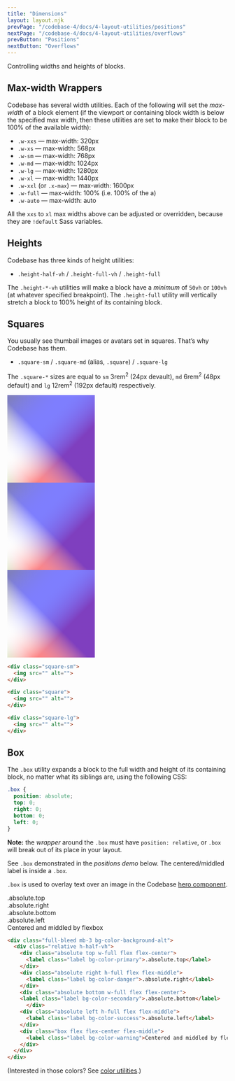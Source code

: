 ```yaml
---
title: "Dimensions"
layout: layout.njk
prevPage: "/codebase-4/docs/4-layout-utilities/positions"
nextPage: "/codebase-4/docs/4-layout-utilities/overflows"
prevButton: "Positions"
nextButton: "Overflows"
---
```


<p class="t-lg t-thin">Controlling widths and heights of blocks.</p>

## Max-width Wrappers

Codebase has several width utilities. Each of the following will set the _max-width_ of a block element (if the viewport or containing block width is below the specified max width, then these utilities are set to make their block to be 100% of the available width):

* `.w-xxs` — max-width: 320px
* `.w-xs` — max-width: 568px
* `.w-sm` — max-width: 768px
* `.w-md` — max-width: 1024px
* `.w-lg` — max-width: 1280px
* `.w-xl` — max-width: 1440px
* `.w-xxl` (or `.x-max`) — max-width: 1600px
* `.w-full` — max-width: 100% (i.e. 100% of the a)
* `.w-auto` — max-width: auto

All the `xxs` to `xl` max widths above can be adjusted or overridden, because they are `!default` Sass variables.

## Heights

Codebase has three kinds of height utilities:

* `.height-half-vh` / `.height-full-vh` / `.height-full`

The `.height-*-vh` utilities will make a block have a _minimum_ of `50vh` or `100vh` (at whatever specified breakpoint). The `.height-full` utility will vertically stretch a block to 100% height of its containing block.

## Squares

You usually see thumbail images or avatars set in squares. That’s why Codebase has them.

* `.square-sm` / `.square-md` (alias, `.square`) / `.square-lg`

The `.square-*` sizes are equal to  `sm` 3rem<sup>2</sup> (24px devault), `md` 6rem<sup>2</sup> (48px default) and `lg` 12rem<sup>2</sup> (192px default) respectively.

<div class="flex flex-wrap flex-middle flex-gap mb-3">
  <div class="square-sm">
    <svg xmlns="http://www.w3.org/2000/svg" preserveAspectRatio="xMidYMid meet" width="200" height="200" style="max-width: 100%; height: auto;"><defs><linearGradient id="gradient1" gradientTransform="rotate(45)"><stop offset="5%" stop-color="rgba(255,255,0,.5)" /><stop offset="50%" stop-color="rgba(255,255,255,0)" /><stop offset="95%" stop-color="rgba(255,0,0,.5)" /></linearGradient><linearGradient id="gradient2" gradientTransform="rotate(135)"><stop offset="5%" stop-color="rgba(0,0,255,.5)" /><stop offset="50%" stop-color="rgba(255,255,255,0)" /><stop offset="95%" stop-color="rgba(0,255,0,.5)" /></linearGradient></defs><rect width="100%" height="100%" fill="url('#gradient1')" /><rect width="100%" height="100%" fill="url('#gradient2')" /></svg>
  </div>

  <div class="square">
    <svg xmlns="http://www.w3.org/2000/svg" preserveAspectRatio="xMidYMid meet" width="200" height="200" style="max-width: 100%; height: auto;"><defs><linearGradient id="gradient1" gradientTransform="rotate(45)"><stop offset="5%" stop-color="rgba(255,255,0,.5)" /><stop offset="50%" stop-color="rgba(255,255,255,0)" /><stop offset="95%" stop-color="rgba(255,0,0,.5)" /></linearGradient><linearGradient id="gradient2" gradientTransform="rotate(135)"><stop offset="5%" stop-color="rgba(0,0,255,.5)" /><stop offset="50%" stop-color="rgba(255,255,255,0)" /><stop offset="95%" stop-color="rgba(0,255,0,.5)" /></linearGradient></defs><rect width="100%" height="100%" fill="url('#gradient1')" /><rect width="100%" height="100%" fill="url('#gradient2')" /></svg>
  </div>

  <div class="square-lg">
    <svg xmlns="http://www.w3.org/2000/svg" preserveAspectRatio="xMidYMid meet" width="200" height="200" style="max-width: 100%; height: auto;"><defs><linearGradient id="gradient1" gradientTransform="rotate(45)"><stop offset="5%" stop-color="rgba(255,255,0,.5)" /><stop offset="50%" stop-color="rgba(255,255,255,0)" /><stop offset="95%" stop-color="rgba(255,0,0,.5)" /></linearGradient><linearGradient id="gradient2" gradientTransform="rotate(135)"><stop offset="5%" stop-color="rgba(0,0,255,.5)" /><stop offset="50%" stop-color="rgba(255,255,255,0)" /><stop offset="95%" stop-color="rgba(0,255,0,.5)" /></linearGradient></defs><rect width="100%" height="100%" fill="url('#gradient1')" /><rect width="100%" height="100%" fill="url('#gradient2')" /></svg>
  </div>
</div>

```html
<div class="square-sm">
  <img src="" alt="">
</div>

<div class="square">
  <img src="" alt="">
</div>

<div class="square-lg">
  <img src="" alt="">
</div>
```

## Box

The `.box` utility expands a block to the full width and height of its containing block, no matter what its siblings are, using the following CSS:

```css
.box {
  position: absolute;
  top: 0;
  right: 0;
  bottom: 0;
  left: 0;
}
```

**Note:** the _wrapper_ around the `.box` must have `position: relative`, or `.box` will break out of its place in your layout.

See `.box` demonstrated in the _positions demo_ below. The centered/middled label is inside a `.box`.

`.box` is used to overlay text over an image in the Codebase [hero component](/codebase-4/docs/7-simple-components/heros).

<div class="full-bleed mb-3 bg-color-background-alt">
  <div class="relative h-half-vh">
    <div class="absolute top w-full flex flex-center">
      <label class="label bg-color-primary">.absolute.top</label>
    </div>
    <div class="absolute right h-full flex flex-middle">
      <label class="label bg-color-danger">.absolute.right</label>
    </div>
    <div class="absolute bottom w-full flex flex-center">
    <label class="label bg-color-secondary">.absolute.bottom</label>
      </div>
    <div class="absolute left h-full flex flex-middle">
      <label class="label bg-color-success">.absolute.left</label>
    </div>
    <div class="box flex flex-center flex-middle">
      <label class="label bg-color-warning">Centered and middled by flexbox</label>
    </div>
  </div>
</div>

```html
<div class="full-bleed mb-3 bg-color-background-alt">
  <div class="relative h-half-vh">
    <div class="absolute top w-full flex flex-center">
      <label class="label bg-color-primary">.absolute.top</label>
    </div>
    <div class="absolute right h-full flex flex-middle">
      <label class="label bg-color-danger">.absolute.right</label>
    </div>
    <div class="absolute bottom w-full flex flex-center">
    <label class="label bg-color-secondary">.absolute.bottom</label>
      </div>
    <div class="absolute left h-full flex flex-middle">
      <label class="label bg-color-success">.absolute.left</label>
    </div>
    <div class="box flex flex-center flex-middle">
      <label class="label bg-color-warning">Centered and middled by flexbox</label>
    </div>
  </div>
</div>
```

(Interested in those colors? See [color utilities](/codebase-4/docs/6-decoration-utilities/colors).)